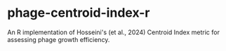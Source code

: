 # phage-centroid-index-r
An R implementation of Hosseini's (et al., 2024) Centroid Index metric for assessing phage growth efficiency.
